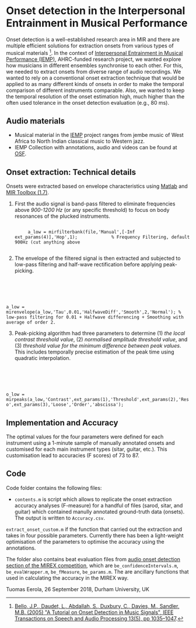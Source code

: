 # Onset detection in the Interpersonal Entrainment in Musical Performance

Onset detection is a well-established research area in MIR and there are multiple efficient solutions for extraction onsets from various types of musical materials [^note1]. In the context of [Interpersonal Entrainment in Musical Performance (IEMP)](https://www.dur.ac.uk/iemp/), AHRC-funded research project, we wanted explore how musicians in different ensembles synchronise to each other. For this, we needed to extract onsets from diverse range of audio recordings. We wanted to rely on a conventional onset extraction technique that would be applied to as many different kinds of onsets in order to make the temporal comparison of different instruments comparable. Also, we wanted to keep the temporal resolution of the onset estimation high, much higher than the often used tolerance in the onset detection evaluation (e.g., 80 ms).

## Audio materials
- Musical material in the [IEMP](https://www.dur.ac.uk/iemp/) project ranges from jembe music of West Africa to North Indian classical music to Western jazz.
- IEMP Collection with annotations, audio and videos can be found at [OSF](https://osf.io/ks325/).

## Onset extraction: Technical details

Onsets were extracted based on envelope characteristics using [Matlab](https://www.mathworks.com) and [MIR Toolbox (1.7)](https://www.jyu.fi/hytk/fi/laitokset/mutku/en/research/materials/mirtoolbox).

1. First the audio signal is band-pass filtered to eliminate frequencies above _900-1200 Hz_ (or any specific threshold) to focus on body resonances of the plucked instruments. 

    <code>
        a_low = mirfilterbank(file,'Manual',[-Inf ext_params(4)],'Hop',1);             % Frequency Filtering, default 900Hz (cut anything above
    </code>

2. The envelope of the filtered signal is then extracted and subjected to low-pass filtering and half-wave rectification before applying peak-picking. 

    <code>
a_low = mirenvelope(a_low,'Tau',0.01,'HalfwaveDiff','Smooth',2,'Normal');      % low-pass filtering for 0.01 + Halfwave differencing + Smoothing with average of order 2.
    </code>


3.  Peak-picking algorithm had three parameters to determine (1) _the local contrast threshold value_, (2) _normalised amplitude threshold value_, and (3) _threshold value for the minimum difference between peak values_. This includes temporally precise estimation of the peak time using quadratic interpolation.

    <code>
o_low = mirpeaks(a_low,'Contrast',ext_params(1),'Threshold',ext_params(2),'Reso',ext_params(3),'Loose','Order','abscissa'); 
    </code>


## Implementation and Accuracy

The optimal values for the four parameters were defined for each instrument using a 1-minute sample of manually annotated onsets and customised for each main instrument types (sitar, guitar, etc.). This customisation lead to accuracies (F scores) of 73 to 87.

## Code
Code folder contains the following files:

* `contents.m` is script which allows to replicate the onset extraction accuracy analyses (F-measure) for a handful of files (sarod, sitar, and guitar) which contained manully annotated ground-truth data (onsets). The output is written to `Accuracy.csv`.

`extract_onset_custom.m` if the function that carried out the extraction and takes in four possible parameters. Currently there has been a light-weight optimisation of the parameters to optimise the accuracy using the annotations.

The folder also contains beat evaluation files from [audio onset detection section of the MIREX competition](http://www.music-ir.org/mirex/wiki/2018:Audio_Onset_Detection), which are `be_confidenceIntervals.m`, `be_evalWrapper.m`, `be_fMeasure`, `be_params.m`. The are ancillary functions that used in calculating the accuracy in the MIREX way.

Tuomas Eerola, 26 September 2018, Durham University, UK


[^note1]: [Bello, J.P., Daudet, L., Abdallah, S., Duxbury, C., Davies, M., Sandler, M.B. (2005) "A Tutorial on Onset Detection in Music Signals", IEEE Transactions on Speech and Audio Processing 13(5), pp 1035–1047](http://www.iro.umontreal.ca/~pift6080/H09/documents/papers/bello_onset_tutorial.pdf).